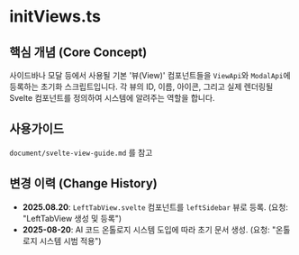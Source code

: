 # initViews.ts

## 핵심 개념 (Core Concept)
사이드바나 모달 등에서 사용될 기본 '뷰(View)' 컴포넌트들을 `ViewApi`와 `ModalApi`에 등록하는 초기화 스크립트입니다. 각 뷰의 ID, 이름, 아이콘, 그리고 실제 렌더링될 Svelte 컴포넌트를 정의하여 시스템에 알려주는 역할을 합니다.

## 사용가이드
`document/svelte-view-guide.md` 를 참고

## 변경 이력 (Change History)
- **2025.08.20**: `LeftTabView.svelte` 컴포넌트를 `leftSidebar` 뷰로 등록. (요청: "LeftTabView 생성 및 등록")
- **2025-08-20**: AI 코드 온톨로지 시스템 도입에 따라 초기 문서 생성. (요청: "온톨로지 시스템 시범 적용")
